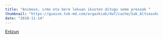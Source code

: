 ```yaml
---
title: "Animoso, irmo eta bere lekuan ikusten ditugu seme presoak "
thumbnail: "https://guaixe.tok-md.com/argazkiak/XwT/cache/Sak_Altsasuko_Gurasoak_Antxon_Ramirez%2BGotzon_Urritzola%2BAmaia_Amilibia_pose_RE1OWUQ_content.jpg"
date: "2018-11-14"
---
```

[Entzun](https://guaixe.eus/altsasu/1542143105067-animoso-irmo-eta-bere-lekuan-ikusten-ditugu-seme-presoak)

